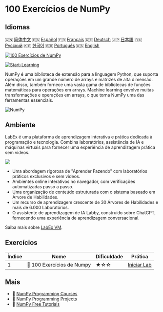 # 100 Exercícios de NumPy

## Idiomas

🇨🇳 [简体中文](README_zh.md) 🇪🇸 [Español](README_es.md) 🇫🇷 [Français](README_fr.md) 🇩🇪 [Deutsch](README_de.md) 🇯🇵 [日本語](README_ja.md) 🇷🇺 [Русский](README_ru.md) 🇰🇷 [한국어](README_ko.md) 🇧🇷 [Português](README_pt.md) 🇺🇸 [English](README.md) 

[![100 Exercícios de NumPy](https://cover-creator.labex.io/100-numpy-exercises.png?lang=pt)](https://labex.io/pt/courses/100-numpy-exercises)

[![Start-Learning](https://img.shields.io/badge/Start-Learning-whitesmoke?style=for-the-badge)](https://labex.io/pt/courses/100-numpy-exercises)

NumPy é uma biblioteca de extensão para a linguagem Python, que suporta operações em um grande número de arrays e matrizes de alta dimensão. Além disso, também fornece uma vasta gama de bibliotecas de funções matemáticas para operações em arrays. Machine learning envolve muitas transformações e operações em arrays, o que torna NumPy uma das ferramentas essenciais.

![NumPy](https://img.shields.io/badge/NumPy-whitesmoke?style=for-the-badge&logo=numpy)


## Ambiente

LabEx é uma plataforma de aprendizagem interativa e prática dedicada à programação e tecnologia. Combina laboratórios, assistência de IA e máquinas virtuais para fornecer uma experiência de aprendizagem prática sem vídeos.

![](https://tutorial-screenshot.getvm.io/images/vm-1725247253.png)

- Uma abordagem rigorosa de "Aprender Fazendo" com laboratórios práticos exclusivos e sem vídeos.
- Ambientes online interativos no navegador, com verificações automatizadas passo a passo.
- Uma organização de conteúdo estruturada com o sistema baseado em Árvore de Habilidades.
- Um recurso de aprendizagem crescente de 30 Árvores de Habilidades e mais de 6.000 Laboratórios.
- O assistente de aprendizagem de IA Labby, construído sobre ChatGPT, fornecendo uma experiência de aprendizagem conversacional.

Saiba mais sobre [LabEx VM](https://support.labex.io/using-labex/virtual-machine).

## Exercícios

|   Índice | Nome                       | Dificuldade   | Prática                                                                                      |
|----------|----------------------------|---------------|----------------------------------------------------------------------------------------------|
|        1 | 📖 100 Exercícios de Numpy | ★☆☆           | <a target='_blank' href='https://labex.io/pt/labs/100-numpy-exercises-20746'>Iniciar Lab</a> |

## Mais

- 🔗 [NumPy Programming Courses](https://github.com/labex-labs/awesome-programming-courses)
- 🔗 [NumPy Programming Projects](https://github.com/labex-labs/awesome-programming-projects)
- 🔗 [NumPy Free Tutorials](https://github.com/labex-labs/numpy-free-tutorials)

